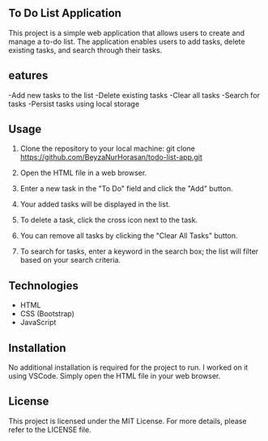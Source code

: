 ## To Do List Application
This project is a simple web application that allows users to create and manage a to-do list. The application enables users to add tasks, delete existing tasks, and search through their tasks.

## eatures
 -Add new tasks to the list
 -Delete existing tasks
 -Clear all tasks
 -Search for tasks
 -Persist tasks using local storage
## Usage
1. Clone the repository to your local machine:
 git clone https://github.com/BeyzaNurHorasan/todo-list-app.git

2. Open the HTML file in a web browser.

3. Enter a new task in the "To Do" field and click the "Add" button.

4. Your added tasks will be displayed in the list.

5. To delete a task, click the cross icon next to the task.

6. You can remove all tasks by clicking the "Clear All Tasks" button.

7. To search for tasks, enter a keyword in the search box; the list will filter based on your search criteria.

## Technologies
- HTML
- CSS (Bootstrap)
- JavaScript

## Installation
No additional installation is required for the project to run. I worked on it using VSCode. Simply open the HTML file in your web browser.

## License
This project is licensed under the MIT License. For more details, please refer to the LICENSE file.